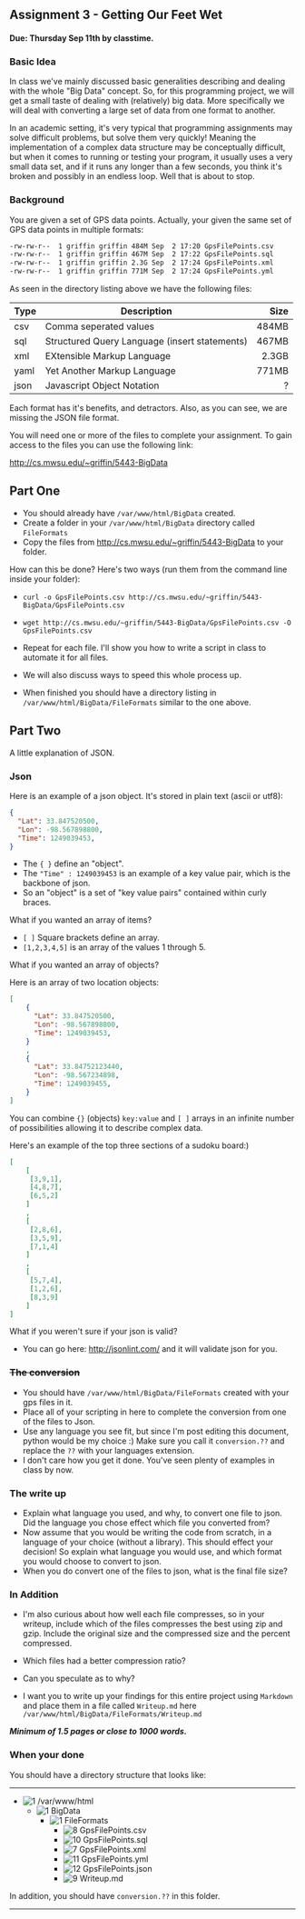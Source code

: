 ## Assignment 3 - Getting Our Feet Wet
#### Due: Thursday Sep 11th by classtime.

### Basic Idea
In class we've mainly discussed basic generalities describing and dealing with the whole "Big Data" concept.
So, for this programming project, we will get a small taste of dealing with  (relatively) big data. More specifically we
will deal with converting a large set of data from one format to another. 

In an academic setting, it's very typical that programming assignments may solve difficult problems, but solve
them very quickly! Meaning the implementation of a complex data structure may be conceptually difficult, but
when it comes to running or testing your program, it usually uses a very small data set, and if it runs any longer
than a few seconds, you think it's broken and possibly in an endless loop. Well that is about to stop. 

### Background

You are given a set of GPS data points. Actually, your given the same set of GPS data points in multiple
formats:

```bash
-rw-rw-r--  1 griffin griffin 484M Sep  2 17:20 GpsFilePoints.csv
-rw-rw-r--  1 griffin griffin 467M Sep  2 17:22 GpsFilePoints.sql
-rw-rw-r--  1 griffin griffin 2.3G Sep  2 17:24 GpsFilePoints.xml
-rw-rw-r--  1 griffin griffin 771M Sep  2 17:24 GpsFilePoints.yml
```

As seen in the directory listing above we have the following files:

| Type | Description                                  | Size    |
|------|----------------------------------------------|--------:|
| csv  |Comma seperated values                        | 484MB   |
| sql  |Structured Query Language (insert statements) | 467MB   | 
| xml  |EXtensible Markup Language                    | 2.3GB   |
| yaml |Yet Another Markup Language                   | 771MB   |
| json |Javascript Object Notation                    | ?       |

Each format has it's benefits, and detractors. Also, as you can see, we are missing the JSON file format. 

You will need one or more of the files to complete your assignment. To gain access to the files 
you can use the following link: 

http://cs.mwsu.edu/~griffin/5443-BigData

## Part One

- You should already have `/var/www/html/BigData` created.
- Create a folder in your `/var/www/html/BigData` directory called `FileFormats`
- Copy the files from http://cs.mwsu.edu/~griffin/5443-BigData to your folder.

How can this be done? Here's two ways (run them from the command line inside your folder):

- `curl -o GpsFilePoints.csv http://cs.mwsu.edu/~griffin/5443-BigData/GpsFilePoints.csv`
- `wget http://cs.mwsu.edu/~griffin/5443-BigData/GpsFilePoints.csv -O GpsFilePoints.csv`

- Repeat for each file. I'll show you how to write a script in class to automate it for all files.
- We will also discuss ways to speed this whole process up.
- When finished you should have a directory listing in `/var/www/html/BigData/FileFormats`  similar to the one above.

## Part Two

A little explanation of JSON.

### Json

Here is an example of a json object. It's stored in plain text (ascii or utf8):

```json
{
  "Lat": 33.847520500,
  "Lon": -98.567898800,
  "Time": 1249039453,
}
```
- The `{ }` define an "object".
- The `"Time" : 1249039453` is an example of a key value pair, which is the backbone of json.
- So an "object" is a set of "key value pairs" contained within curly braces.

What if you wanted an array of items?
- `[ ]` Square brackets define an array.
- `[1,2,3,4,5]` is an array of the values 1 through 5.

What if you wanted an array of objects?

Here is an array of two location objects:
```json
[
    {
      "Lat": 33.847520500,
      "Lon": -98.567898800,
      "Time": 1249039453,
    }
    ,
    {
      "Lat": 33.84752123440,
      "Lon": -98.567234898,
      "Time": 1249039455,
    }
]
```
You can combine `{}` (objects) `key:value` and `[ ]` arrays in an infinite number of possibilities allowing it to describe complex data. 

Here's an example of the top three sections of a sudoku board:)

```json
[
    [
     [3,9,1],
     [4,8,7],
     [6,5,2]
    ]
    ,
    [
     [2,8,6],
     [3,5,9],
     [7,1,4]
    ]
    ,
    [
     [5,7,4],
     [1,2,6],
     [8,3,9]
    ]
]

```

What if you weren't sure if your json is valid?

- You can go here: http://jsonlint.com/ and it will validate json for you.

### ~~The conversion~~

- You should have `/var/www/html/BigData/FileFormats` created with your gps files in it.
- Place all of your scripting in here to complete the conversion from one of the files to Json. 
- Use any language you see fit, but since I'm post editing this document, python would be my choice :) Make sure you call it `conversion.??` and replace the `??` with your languages extension.
- I don't care how you get it done. You've seen plenty of examples in class by now.

### The write up

- Explain what language you used, and why, to convert one file to json. Did the language you chose effect which file you converted from?
- Now assume that you would be writing the code from scratch, in a language of your choice (without a library). This should effect your decision! So explain what language you would use, and which format you would choose to convert to json.
- When you do convert one of the files to json, what is the final file size?

### In Addition

- I'm also curious about how well each file compresses, so in your writeup, include which of the files compresses the best using zip and gzip. Include the original size and the compressed size and the percent compressed. 
- Which files had a better compression ratio?
- Can you speculate as to why?

- I want you to write up your findings for this entire project using `Markdown` and place them in a file called `Writeup.md` here `/var/www/html/BigData/FileFormats/Writeup.md`

___Minimum of 1.5 pages or close to 1000 words.___


### When your done

You should have a directory structure that looks like:

-----
- ![1] /var/www/html
	- ![1] BigData
	  - ![1] FileFormats
	    - ![8] GpsFilePoints.csv
	    - ![10] GpsFilePoints.sql
	    - ![7]  GpsFilePoints.xml
	    - ![11] GpsFilePoints.yml
	    - ![12] GpsFilePoints.json
	    - ![9] Writeup.md

In addition, you should have `conversion.??` in this folder.

-----



[1]:  http://cs.mwsu.edu/~griffin/Free-file-icons/24px/folder.png
[2]:  http://cs.mwsu.edu/~griffin/Free-file-icons/24px/php.png
[3]:  http://cs.mwsu.edu/~griffin/Free-file-icons/24px/html.png
[4]:  http://cs.mwsu.edu/~griffin/Free-file-icons/24px/css.png
[5]:  http://cs.mwsu.edu/~griffin/Free-file-icons/24px/js.png
[6]:  http://cs.mwsu.edu/~griffin/Free-file-icons/24px/json.png
[7]:  http://cs.mwsu.edu/~griffin/Free-file-icons/24px/xml.png
[8]:  http://cs.mwsu.edu/~griffin/Free-file-icons/24px/csv.png
[9]:  http://cs.mwsu.edu/~griffin/Free-file-icons/24px/md.png
[10]: http://cs.mwsu.edu/~griffin/Free-file-icons/24px/sql.png
[11]: http://cs.mwsu.edu/~griffin/Free-file-icons/24px/yml.png
[12]: http://cs.mwsu.edu/~griffin/Free-file-icons/24px/json.png
